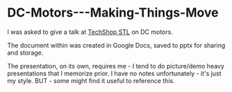 # DC-Motors---Making-Things-Move
I was asked to give a talk at [TechShop STL](http://techshop.ws/stl.html) on DC motors.

The document within was created in Google Docs, saved to pptx for sharing and storage.

The presentation, on its own, requires me - I tend to do picture/demo heavy presentations that I memorize prior. I have no notes unfortunately - it's just my style. BUT - some might find it useful to reference this.
